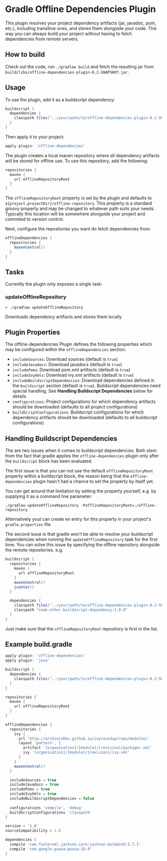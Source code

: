 # Gradle Offline Dependencies Plugin

This plugin resolves your project dependency artifacts (jar, javadoc, pom, etc.), including transitive ones, and stores them alongside your code. This way you can always build your project without having to fetch dependencies from remote servers.

## How to build

Check out the code, run `./gradlew build` and fetch the resulting jar from `build/libs/offline-dependencies-plugin-0.2-SNAPSHOT.jar`.

## Usage

To use the plugin, add it as a buildscript dependency:
```gradle
buildscript {
  dependencies {
    classpath files("../your/path/to/offline-dependencies-plugin-0.2-SNAPSHOT.jar")
  }
}
```

Then apply it to your project:
```gradle
apply plugin: 'offline-dependencies'
```

The plugin creates a local maven repository where all dependency artifacts will be stored for offline use. To use this repository, add the following:
```gradle
repositories {
  maven {
    url offlineRepositoryRoot
  }
}
```

The ```offlineRepositoryRoot``` property is set by the plugin and defaults to ```${project.projectDir}/offline-repository```.
This property is a standard groovy property and may be changed to whatever path suits your needs. Typically this location will be somewhere alongside your project and commited to version control.

Next, configure the repositories you want do fetch dependencies from:
```gradle
offlineDependencies {
  repositories {
    mavenCentral()
  }
}
```

## Tasks

Currently the plugin only exposes a single task:

### updateOfflineRepository
`> ./gradlew updateOfflineRepository`

Downloads dependency artifacts and stores them locally

## Plugin Properties

The offline-dependencies Plugin defines the following properties which may be configured within the ```offlineDependencies``` section:

* ```includeSources```: Download sources (default is ```true```)
* ```includeJavadocs```: Download javadocs (default is ```true```)
* ```includePoms```:  Download pom.xml artifacts (default is ```true```)
* ```includeIvyXmls```:  Download ivy.xml artifacts (default is ```true```)
* ```includeBuildscriptDependencies```: Download dependencies defined in the ```buildscript``` section (default is ```true```). Buildscript dependencies need special handling. See __Handling Buildscript Dependencies__ below for details
* ```configurations```: Project confgurations for which dependency artifacts should be downloaded (defaults to all project configurations)
* ```buildScriptConfigurations```: Buildscript configurations for which dependency artifacts should be downloaded (defaults to all  buildscript configurations)

## Handling Buildscript Dependencies

The are two issues when it comes to buildscript dependencies. Both stem from the fact that gradle applies the  `offline-dependencies` plugin only after the  `buildscript` block has been evaluated.

The first issue is that you can not use the default `offlineRepositoryRoot` property within a buildscript block, the reason being that the `offline-dependencies` plugin hasn't had a chance to set the property by itself yet.

You can get around that limitation by setting the property yourself, e.g. by supplying it as a command line parameter:

`./gradlew updateOfflineRepository -PofflineRepositoryRoot=./offline-repository` 

Alternatively yout can create en entry for this property in your project's `gradle.properties` file.

The second issue is that gradle won't be able to resolve your buildscript dependencies when running the `updateOfflineRepository` task for the first time. You can solve this issue by specifying the offline repository alongside the remote repositories, e.g.

```gradle
buildscript {
  repositories {
    maven {
      url offlineRepositoryRoot
    }
    mavenCentral()
    jcenter()
  }

  dependencies {
    classpath files("../your/path/to/offline-dependencies-plugin-0.2-SNAPSHOT.jar")
    classpath "some.other.buildscript:dependency:1.0.0"
  }
}
```

Just make sure that the `offlineRepositoryRoot` repository is first in the list.

## Example build.gradle

```gradle
apply plugin: 'offline-dependencies'
apply plugin: 'java'

buildscript {
  dependencies {
    classpath files("../your/path/to/offline-dependencies-plugin-0.2-SNAPSHOT.jar")
  }
}

repositories {
  maven {
    url offlineRepositoryRoot
  }
}

offlineDependencies {
  repositories {
    ivy {
      url 'http://archiecobbs.github.io/ivyroundup/repo/modules/'
      layout 'pattern', {
        artifact '[organisation]/[module]/[revision]/packager.xml'
        ivy '[organisation]/[module]/[revision]/ivy.xml'
      }
    }
    mavenCentral()
  }

  includeSources = true
  includeJavadocs = true
  includePoms = true
  includeIvyXmls = true
  includeBuildscriptDependencies = false
  
  configurations 'compile', 'debug'
  buildScriptConfigurations 'classpath'
}

version = '1.0'
sourceCompatibility = 1.8

dependencies {
  compile 'com.fasterxml.jackson.core:jackson-databind:2.7.1'
  compile 'com.google.guava:guava:19.0'
}
```
